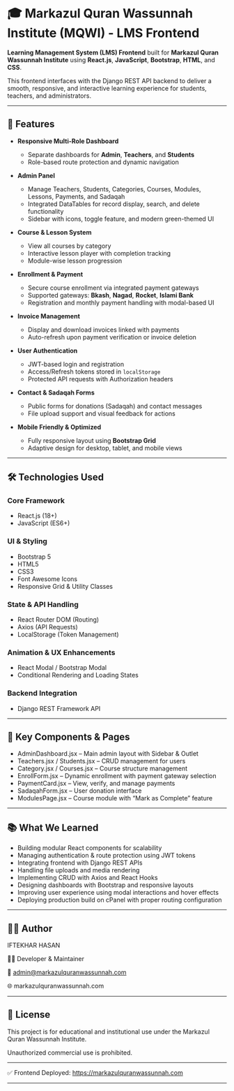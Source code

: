 # 🎓 Markazul Quran Wassunnah Institute (MQWI) - LMS Frontend

**Learning Management System (LMS) Frontend** built for **Markazul Quran Wassunnah Institute** using **React.js**, **JavaScript**, **Bootstrap**, **HTML**, and **CSS**.  

This frontend interfaces with the Django REST API backend to deliver a smooth, responsive, and interactive learning experience for students, teachers, and administrators.

---

## 🚀 Features

- **Responsive Multi-Role Dashboard**
  - Separate dashboards for **Admin**, **Teachers**, and **Students**
  - Role-based route protection and dynamic navigation  

- **Admin Panel**
  - Manage Teachers, Students, Categories, Courses, Modules, Lessons, Payments, and Sadaqah  
  - Integrated DataTables for record display, search, and delete functionality  
  - Sidebar with icons, toggle feature, and modern green-themed UI  

- **Course & Lesson System**
  - View all courses by category  
  - Interactive lesson player with completion tracking  
  - Module-wise lesson progression  

- **Enrollment & Payment**
  - Secure course enrollment via integrated payment gateways  
  - Supported gateways: **Bkash**, **Nagad**, **Rocket**, **Islami Bank**  
  - Registration and monthly payment handling with modal-based UI  

- **Invoice Management**
  - Display and download invoices linked with payments  
  - Auto-refresh upon payment verification or invoice deletion  

- **User Authentication**
  - JWT-based login and registration  
  - Access/Refresh tokens stored in `localStorage`  
  - Protected API requests with Authorization headers  

- **Contact & Sadaqah Forms**
  - Public forms for donations (Sadaqah) and contact messages  
  - File upload support and visual feedback for actions  

- **Mobile Friendly & Optimized**
  - Fully responsive layout using **Bootstrap Grid**  
  - Adaptive design for desktop, tablet, and mobile views  

---

## 🛠️ Technologies Used

### **Core Framework**
- React.js (18+)
- JavaScript (ES6+)

### **UI & Styling**
- Bootstrap 5
- HTML5
- CSS3
- Font Awesome Icons
- Responsive Grid & Utility Classes

### **State & API Handling**
- React Router DOM (Routing)
- Axios (API Requests)
- LocalStorage (Token Management)

### **Animation & UX Enhancements**
- React Modal / Bootstrap Modal
- Conditional Rendering and Loading States

### **Backend Integration**
- Django REST Framework API

---

## 🌟 Key Components & Pages
- AdminDashboard.jsx – Main admin layout with Sidebar & Outlet
- Teachers.jsx / Students.jsx – CRUD management for users
- Category.jsx / Courses.jsx – Course structure management
- EnrollForm.jsx – Dynamic enrollment with payment gateway selection
- PaymentCard.jsx – View, verify, and manage payments
- SadaqahForm.jsx – User donation interface
- ModulesPage.jsx – Course module with “Mark as Complete” feature

---

## 📚 What We Learned
- Building modular React components for scalability
- Managing authentication & route protection using JWT tokens
- Integrating frontend with Django REST APIs
- Handling file uploads and media rendering
- Implementing CRUD with Axios and React Hooks
- Designing dashboards with Bootstrap and responsive layouts
- Improving user experience using modal interactions and hover effects
- Deploying production build on cPanel with proper routing configuration

---

## 👨‍💻 Author
IFTEKHAR HASAN

👨‍💻 Developer & Maintainer

📧 admin@markazulquranwassunnah.com

🌐 markazulquranwassunnah.com

---

## 📝 License
This project is for educational and institutional use under the Markazul Quran Wassunnah Institute.

Unauthorized commercial use is prohibited.

---

✅ Frontend Deployed: https://markazulquranwassunnah.com

---
